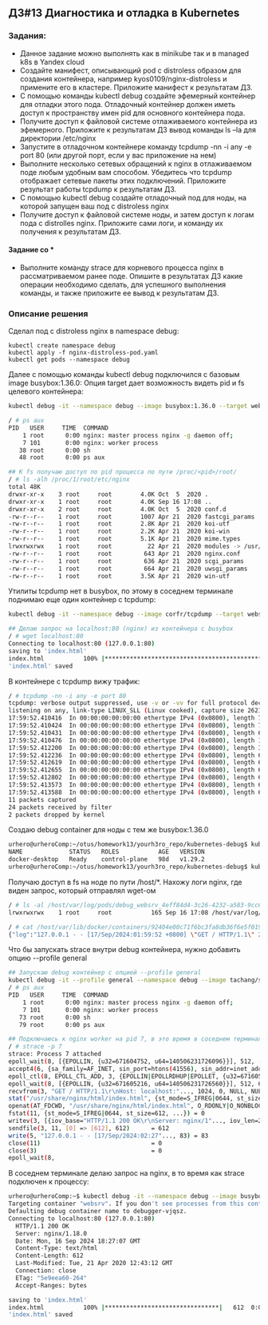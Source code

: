 ## ДЗ#13 Диагностика и отладка в Kubernetes

### Задания:
- Данное задание можно выполнять как в minikube так и в managed k8s в Yandex cloud
- Создайте манифест, описывающий pod с distroless образом для создания контейнера, например kyos0109/nginx-distroless и примените его в кластере. Приложите манифест к результатам ДЗ.
- С помощью команды kubectl debug создайте эфемерный контейнер для отладки этого пода. Отладочный контейнер должен иметь доступ к пространству имен pid для основного контейнера пода.
- Получите доступ к файловой системе отлаживаемого контейнера из эфемерного. Приложите к результатам ДЗ вывод команды ls –la для директории /etc/nginx
- Запустите в отладочном контейнере команду tcpdump -nn -i any -e port 80 (или другой порт, если у вас приложение на нем)
- Выполните несколько сетевых обращений к nginx в отлаживаемом поде любым удобным вам способом. Убедитесь что tcpdump отображает сетевые пакеты этих подключений. Приложите результат работы tcpdump к результатам ДЗ.
- С помощью kubectl debug создайте отладочный под для ноды, на которой запущен ваш под с distroless nginx
- Получите доступ к файловой системе ноды, и затем доступ к логам пода с distrolles nginx. Приложите сами логи, и команду их получения к результатам ДЗ.

#### Задание со *
- Выполните команду strace для корневого процесса nginx в рассматриваемом ранее поде. Опишите в результатах ДЗ какие операции необходимо сделать, для успешного выполнения команды, и также приложите ее вывод к результатам ДЗ.
### Описание решения
Сделал под с distroless nginx в namespace debug:
```
kubectl create namespace debug
kubectl apply -f nginx-distroless-pod.yaml
kubectl get pods --namespace debug
```
Далее с помощью команды kubectl debug подключился с базовым image busybox:1.36.0: 
Опция target дает возможность видеть pid и fs целевого контейнера:
```sh
kubectl debug -it --namespace debug --image busybox:1.36.0 --target websrv websrv -- sh

/ # ps aux
PID   USER     TIME  COMMAND
    1 root      0:00 nginx: master process nginx -g daemon off;
    7 101       0:00 nginx: worker process
   38 root      0:00 sh
   48 root      0:00 ps aux

## К fs получаю доступ по pid процесса по пути /proc/<pid>/root/
/ # ls -alh /proc/1/root/etc/nginx
total 48K
drwxr-xr-x    3 root     root        4.0K Oct  5  2020 .
drwxr-xr-x    1 root     root        4.0K Sep 16 17:08 ..
drwxr-xr-x    2 root     root        4.0K Oct  5  2020 conf.d
-rw-r--r--    1 root     root        1007 Apr 21  2020 fastcgi_params
-rw-r--r--    1 root     root        2.8K Apr 21  2020 koi-utf
-rw-r--r--    1 root     root        2.2K Apr 21  2020 koi-win
-rw-r--r--    1 root     root        5.1K Apr 21  2020 mime.types
lrwxrwxrwx    1 root     root          22 Apr 21  2020 modules -> /usr/lib/nginx/modules
-rw-r--r--    1 root     root         643 Apr 21  2020 nginx.conf
-rw-r--r--    1 root     root         636 Apr 21  2020 scgi_params
-rw-r--r--    1 root     root         664 Apr 21  2020 uwsgi_params
-rw-r--r--    1 root     root        3.5K Apr 21  2020 win-utf
```
Утилиты tcpdump нет в busybox, по этому в соседнем терминале поднимаю еще один контейнер с tcpdump:
```sh
kubectl debug -it --namespace debug --image corfr/tcpdump --target websrv websrv -- sh
```
```sh
## Делаю запрос на localhost:80 (nginx) из контейнера с busybox
/ # wget localhost:80
Connecting to localhost:80 (127.0.0.1:80)
saving to 'index.html'
index.html           100% |************************************************************************|   612  0:00:00 ETA
'index.html' saved
```
В контейнере с tcpdump вижу трафик:
```sh
/ # tcpdump -nn -i any -e port 80
tcpdump: verbose output suppressed, use -v or -vv for full protocol decode
listening on any, link-type LINUX_SLL (Linux cooked), capture size 262144 bytes
17:59:52.410416  In 00:00:00:00:00:00 ethertype IPv4 (0x0800), length 76: 127.0.0.1.50552 > 127.0.0.1.80: Flags [S], seq 2214484108, win 65495, options [mss 65495,sackOK,TS val 2054846209 ecr 0,nop,wscale 7], length 0
17:59:52.410424  In 00:00:00:00:00:00 ethertype IPv4 (0x0800), length 76: 127.0.0.1.80 > 127.0.0.1.50552: Flags [S.], seq 1292859202, ack 2214484109, win 65483, options [mss 65495,sackOK,TS val 2054846209 ecr 2054846209,nop,wscale 7], length 0
17:59:52.410431  In 00:00:00:00:00:00 ethertype IPv4 (0x0800), length 68: 127.0.0.1.50552 > 127.0.0.1.80: Flags [.], ack 1, win 512, options [nop,nop,TS val 2054846209 ecr 2054846209], length 0
17:59:52.410476  In 00:00:00:00:00:00 ethertype IPv4 (0x0800), length 143: 127.0.0.1.50552 > 127.0.0.1.80: Flags [P.], seq 1:76, ack 1, win 512, options [nop,nop,TS val 2054846209 ecr 2054846209], length 75: HTTP: GET / HTTP/1.1
17:59:52.412200  In 00:00:00:00:00:00 ethertype IPv4 (0x0800), length 301: 127.0.0.1.80 > 127.0.0.1.50552: Flags [P.], seq 1:234, ack 76, win 512, options [nop,nop,TS val 2054846211 ecr 2054846209], length 233: HTTP: HTTP/1.1 200 OK
17:59:52.412236  In 00:00:00:00:00:00 ethertype IPv4 (0x0800), length 68: 127.0.0.1.50552 > 127.0.0.1.80: Flags [.], ack 234, win 511, options [nop,nop,TS val 2054846211 ecr 2054846211], length 0
17:59:52.412619  In 00:00:00:00:00:00 ethertype IPv4 (0x0800), length 680: 127.0.0.1.80 > 127.0.0.1.50552: Flags [P.], seq 234:846, ack 76, win 512, options [nop,nop,TS val 2054846211 ecr 2054846211], length 612: HTTP
17:59:52.412655  In 00:00:00:00:00:00 ethertype IPv4 (0x0800), length 68: 127.0.0.1.50552 > 127.0.0.1.80: Flags [.], ack 846, win 507, options [nop,nop,TS val 2054846211 ecr 2054846211], length 0
17:59:52.412802  In 00:00:00:00:00:00 ethertype IPv4 (0x0800), length 68: 127.0.0.1.50552 > 127.0.0.1.80: Flags [F.], seq 76, ack 846, win 512, options [nop,nop,TS val 2054846211 ecr 2054846211], length 0
17:59:52.413573  In 00:00:00:00:00:00 ethertype IPv4 (0x0800), length 68: 127.0.0.1.80 > 127.0.0.1.50552: Flags [F.], seq 846, ack 77, win 512, options [nop,nop,TS val 2054846212 ecr 2054846211], length 0
17:59:52.413588  In 00:00:00:00:00:00 ethertype IPv4 (0x0800), length 68: 127.0.0.1.50552 > 127.0.0.1.80: Flags [.], ack 847, win 512, options [nop,nop,TS val 2054846212 ecr 2054846212], length 0
11 packets captured
24 packets received by filter
2 packets dropped by kernel
```

Создаю debug container для ноды с тем же busybox:1.36.0
```sh
urhero@urheroComp:~/otus/homework13/yourh3ro_repo/kubernetes-debug$ kubectl get nodes
NAME             STATUS   ROLES           AGE   VERSION
docker-desktop   Ready    control-plane   98d   v1.29.2
urhero@urheroComp:~/otus/homework13/yourh3ro_repo/kubernetes-debug$ kubectl debug node/docker-desktop -it --image busybox:1.36.0
```
Получаю доступ в fs на ноде по пути /host/*. Нахожу логи nginx, где виден запрос, который отправлял wget-ом
```sh
/ # ls -al /host/var/log/pods/debug_websrv_4eff84d4-3c26-4232-a583-9cc6c428ef5e/websrv/0.log
lrwxrwxrwx    1 root     root           165 Sep 16 17:08 /host/var/log/pods/debug_websrv_4eff84d4-3c26-4232-a583-9cc6c428ef5e/websrv/0.log -> /var/lib/docker/containers/92404e00c71f6bc3fa8db36f6e5f019c602e0dcc68f5c6d72cb183470439153e/92404e00c71f6bc3fa8db36f6e5f019c602e0dcc68f5c6d72cb183470439153e-json.log

/ # cat /host/var/lib/docker/containers/92404e00c71f6bc3fa8db36f6e5f019c602e0dcc68f5c6d72cb183470439153e/92404e00c71f6bc3fa8db36f6e5f019c602e0dcc68f5c6d72cb183470439153e-json.log
{"log":"127.0.0.1 - - [17/Sep/2024:01:59:52 +0800] \"GET / HTTP/1.1\" 200 612 \"-\" \"Wget\" \"-\"\n","stream":"stdout","time":"2024-09-16T17:59:52.41380443Z"}
```
Что бы запускать strace внутри debug контейнера, нужно добавить опцию --profile general
```sh
## Запускаю debug контейнер с опцией --profile general
kubectl debug -it --profile general --namespace debug --image tachang/strace --target websrv websrv -- sh
/ # ps aux
PID   USER     TIME  COMMAND
    1 root      0:00 nginx: master process nginx -g daemon off;
    7 101       0:00 nginx: worker process
   73 root      0:00 sh
   79 root      0:00 ps aux

## Подключаюсь к nginx worker на pid 7, в это время в соседнем терминале делаю запрос wget на localhost:80
/ # strace -p 7
strace: Process 7 attached
epoll_wait(8, [{EPOLLIN, {u32=671604752, u64=140506231726096}}], 512, -1) = 1
accept4(6, {sa_family=AF_INET, sin_port=htons(41556), sin_addr=inet_addr("127.0.0.1")}, [112->16], SOCK_NONBLOCK) = 3
epoll_ctl(8, EPOLL_CTL_ADD, 3, {EPOLLIN|EPOLLRDHUP|EPOLLET, {u32=671605216, u64=140506231726560}}) = 0
epoll_wait(8, [{EPOLLIN, {u32=671605216, u64=140506231726560}}], 512, 60000) = 1
recvfrom(3, "GET / HTTP/1.1\r\nHost: localhost:"..., 1024, 0, NULL, NULL) = 75
stat("/usr/share/nginx/html/index.html", {st_mode=S_IFREG|0644, st_size=612, ...}) = 0
openat(AT_FDCWD, "/usr/share/nginx/html/index.html", O_RDONLY|O_NONBLOCK) = 11
fstat(11, {st_mode=S_IFREG|0644, st_size=612, ...}) = 0
writev(3, [{iov_base="HTTP/1.1 200 OK\r\nServer: nginx/1"..., iov_len=233}], 1) = 233
sendfile(3, 11, [0] => [612], 612)      = 612
write(5, "127.0.0.1 - - [17/Sep/2024:02:27"..., 83) = 83
close(11)                               = 0
close(3)                                = 0
epoll_wait(8,
```

В соседнем терминале делаю запрос на nginx, в то время как strace подключен к процессу:
```sh
urhero@urheroComp:~$ kubectl debug -it --namespace debug --image busybox:1.36.0 --target websrv websrv -- wget -S localhost:80
Targeting container "websrv". If you don't see processes from this container it may be because the container runtime doesn't support this feature.
Defaulting debug container name to debugger-vjqsz.
Connecting to localhost:80 (127.0.0.1:80)
  HTTP/1.1 200 OK
  Server: nginx/1.18.0
  Date: Mon, 16 Sep 2024 18:27:07 GMT
  Content-Type: text/html
  Content-Length: 612
  Last-Modified: Tue, 21 Apr 2020 12:43:12 GMT
  Connection: close
  ETag: "5e9eea60-264"
  Accept-Ranges: bytes

saving to 'index.html'
index.html           100% |********************************|   612  0:00:00 ETA
'index.html' saved
```